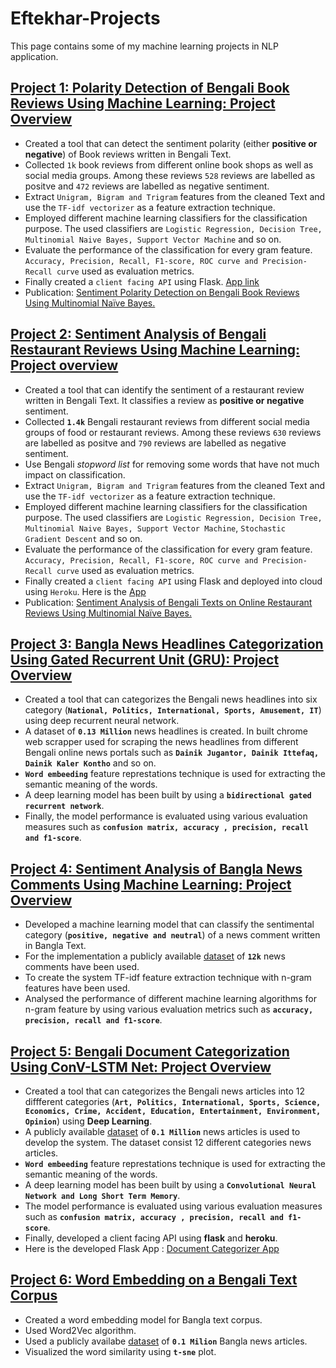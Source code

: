 # Eftekhar-Projects
This page contains some of my machine learning projects in NLP application.

## [Project 1: Polarity Detection of Bengali Book Reviews Using Machine Learning: Project Overview](https://github.com/eftekhar13/Bengali-Book-Reviews)
- Created a tool that can detect the sentiment polarity (either **positive or negative**) of Book reviews written in Bengali Text. 
- Collected `1k` book reviews from different online book shops as well as social media groups. Among these reviews `528` reviews are labelled as positve and `472` reviews are labelled as negative sentiment.
- Extract `Unigram, Bigram and Trigram` features from the cleaned Text and use the `TF-idf vectorizer` as a feature extraction technique.
- Employed different machine learning classifiers for the classification purpose. The used classifiers are `Logistic Regression, Decision Tree, Multinomial Naive Bayes, Support Vector Machine` and so on.
- Evaluate the performance of the classification for every gram feature. `Accuracy, Precision, Recall, F1-score, ROC curve and Precision-Recall curve` used as evaluation metrics.
- Finally created a `client facing API` using Flask. [App link](https://sa-book-review.herokuapp.com/)
- Publication: [Sentiment Polarity Detection on Bengali Book Reviews Using Multinomial Naïve Bayes.](https://www.researchgate.net/publication/342673109_Sentiment_Polarity_Detection_on_Bengali_Book_Reviews_Using_Multinomial_Naive_Bayes)



## [Project 2: Sentiment Analysis of Bengali Restaurant Reviews Using Machine Learning: Project overview](https://github.com/eftekhar13/Bengali-Restaurant-Reviews)
- Created a tool that can identify the sentiment of a restaurant review written in Bengali Text. It classifies a review as **positive or negative** sentiment.   
- Collected **`1.4k`** Bengali restaurant reviews from different social media groups of food or restaurant reviews. Among these reviews `630` reviews are labelled as positve and `790` reviews are labelled as negative sentiment.
- Use Bengali *stopword list* for removing some words that have not much impact on classification.
- Extract `Unigram, Bigram and Trigram` features from the cleaned Text and use the `TF-idf vectorizer` as a feature extraction technique.
- Employed different machine learning classifiers for the classification purpose. The used classifiers are `Logistic Regression, Decision Tree, Multinomial Naive Bayes, Support Vector Machine`, `Stochastic Gradient Descent` and so on.
- Evaluate the performance of the classification for every gram feature. `Accuracy, Precision, Recall, F1-score, ROC curve and Precision-Recall curve` used as evaluation metrics.
- Finally created a `client facing API` using Flask and deployed into cloud using `Heroku`. Here is the [App](https://sa-restaurant-reviews.herokuapp.com/)
- Publication: [Sentiment Analysis of Bengali Texts on Online Restaurant Reviews Using Multinomial Naïve Bayes.](https://ieeexplore.ieee.org/abstract/document/8934655)



## [Project 3: Bangla News Headlines Categorization Using Gated Recurrent Unit (GRU): Project Overview](https://github.com/eftekhar13/Bangla-News-Headlines-Categorization)
- Created a tool that can categorizes the Bengali news headlines into six category (**`National, Politics, International, Sports, Amusement, IT`**) using deep recurrent neural network.
- A dataset of **`0.13 Million`** news headlines is created. In built chrome web scrapper used for scraping the news headlines from different Bengali online news portals such as **`Dainik Jugantor, Dainik Ittefaq, Dainik Kaler Kontho`** and so on.    
- **`Word embeeding`** feature represtations technique is used for extracting the semantic meaning of the words.
- A deep learning model has been built by using a **`bidirectional gated recurrent network`**.
- Finally, the model performance is evaluated using various evaluation measures such as **`confusion matrix, accuracy , precision, recall and f1-score`**.  



## [Project 4: Sentiment Analysis of Bangla News Comments Using Machine Learning: Project Overview](https://github.com/eftekhar13/Bangla-News-Comments)
- Developed a machine learning model that can classify the sentimental category (**`positive, negative and neutral`**) of a news comment written in Bangla Text.
- For the implementation a publicly available [dataset](https://data.mendeley.com/datasets/n53xt69gnf/3) of **`12k`** news comments have been used. 
- To create the system TF-idf feature extraction technique with n-gram features have been used.
- Analysed the performance of different machine learning algorithms for n-gram feature by using various evaluation metrics such as **`accuracy, precision, recall and f1-score`**.


## [Project 5: Bengali Document Categorization Using ConV-LSTM Net: Project Overview](https://github.com/eftekhar13/Bengali-Document-Categorization)

- Created a tool that can categorizes the Bengali news articles into 12 diffferent categories (**`Art, Politics, International, Sports, Science, Economics, Crime, Accident, Education, Entertainment, Environment, Opinion`**) using **Deep Learning**.
- A publicly available [dataset](https://data.mendeley.com/datasets/xp92jxr8wn/2) of **`0.1 Million`** news articles is used to develop the system. The dataset consist 12 different categories news articles.      
- **`Word embeeding`** feature represtations technique is used for extracting the semantic meaning of the words.
- A deep learning model has been built by using a **`Convolutional Neural Network and Long Short Term Memory`**.
- The model performance is evaluated using various evaluation measures such as **`confusion matrix, accuracy , precision, recall and f1-score`**.
- Finally, developed a client facing API using **flask** and **heroku**.
- Here is the developed Flask App : [Document Categorizer App](https://bangla-document-categorization.herokuapp.com/)

## [Project 6: Word Embedding on a Bengali Text Corpus](https://github.com/eftekhar13/Word-Embedding-on-Bangla-Text)
- Created a word embedding model for Bangla text corpus.
- Used Word2Vec algorithm.
- Used a publicly availabe [dataset](https://data.mendeley.com/datasets/xp92jxr8wn/2) of **`0.1 Milion`** Bangla news articles.
- Visualized the word similarity using **`t-sne`** plot. 



